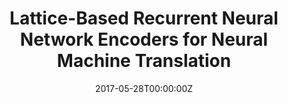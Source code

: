 ---
title: "Lattice-Based Recurrent Neural Network Encoders for Neural Machine Translation"
authors:
- Jinsong Su
- Zhixing Tan
- Deyi Xiong
- Rongrong Ji
- Xiaodong Shi
- Yang Liu
author_notes:
- 
- 
- 
- 
- 
- 
date: "2017-05-28T00:00:00Z"
publishDate: "2025-05-28T13:15:57+00:00"
publication_types: [文本机器翻译]
publication: "**In Proc. of AAAI 2017.** (CCF-A类)"
---
